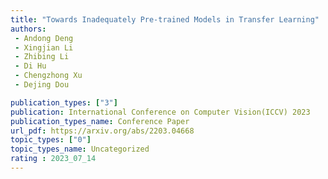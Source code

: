 ```yaml
---  
title: "Towards Inadequately Pre-trained Models in Transfer Learning"  
authors:  
 - Andong Deng 
 - Xingjian Li
 - Zhibing Li
 - Di Hu
 - Chengzhong Xu
 - Dejing Dou

publication_types: ["3"]  
publication: International Conference on Computer Vision(ICCV) 2023
publication_types_name: Conference Paper  
url_pdf: https://arxiv.org/abs/2203.04668
topic_types: ["0"]
topic_types_name: Uncategorized
rating : 2023_07_14
---  
```

